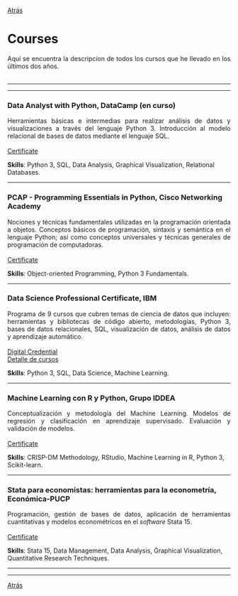 [Atrás](https://drodrigo96.github.io/)

# Courses
<p align="justify">Aquí se encuentra la descripcion de todos los cursos que he llevado en los últimos dos años.
<br><br>

</p>

---
---

### Data Analyst with Python, DataCamp (en curso)
<p align="justify">Herramientas básicas e intermedias para realizar análisis de datos y visualizaciones a través del lenguaje Python 3. Introducción al modelo relacional de bases de datos mediante el lenguaje SQL.
<br><br>
<a href="https://drodrigo96.github.io/pdf/12.%030620ENPCAPF.pdf" target="_blank">Certificate</a>
</p>

**Skills**: Python 3, SQL, Data Analysis, Graphical Visualization, Relational Databases.

---

### PCAP - Programming Essentials in Python, Cisco Networking Academy
<p align="justify">Nociones y técnicas fundamentales utilizadas en la programación orientada a objetos. Conceptos básicos de programación, sintaxis y semántica en el lenguaje Python; así como conceptos universales y técnicas generales de programación de computadoras.
<br><br>
<a href="https://drodrigo96.github.io/pdf/12.%030620ENPCAPF.pdf" target="_blank">Certificate</a>
</p>

**Skills**: Object-oriented Programming, Python 3 Fundamentals.

---

### Data Science Professional Certificate, IBM
<p align="justify">Programa de 9 cursos que cubren temas de ciencia de datos que incluyen: herramientas y bibliotecas de código abierto, metodologías, Python 3, bases de datos relacionales, SQL, visualización de datos, análisis de datos y aprendizaje automático.
<br><br>
<a href="https://www.youracclaim.com/badges/5ed4c314-da67-4353-b7d2-3b21ae894782" target="_blank">Digital Credential</a><br>
<a href="https://drodrigo96.github.io/ibmcourses_page">Detalle de cursos</a>
</p>

**Skills**: Python 3, SQL, Data Science, Machine Learning.

---

### Machine Learning con R y Python, Grupo IDDEA
<p align="justify">Conceptualización y metodología del Machine Learning. Modelos de regresión y clasificación en aprendizaje supervisado. Evaluación y validación de modelos.
<br><br>
<a href="https://drodrigo96.github.io/pdf/10.%20180420MLIDDEA.pdf" target="_blank">Certificate</a> 
</p>

**Skills**: CRISP-DM Methodology, RStudio, Machine Learning in R, Python 3, Scikit-learn.

---

### Stata para economistas: herramientas para la econometría, Económica-PUCP
<p align="justify">Programación, gestión de bases de datos, aplicación de herramientas cuantitativas y modelos econométricos en el <i>software</i> Stata 15.
<br><br>
<a href="https://drodrigo96.github.io/pdf/11.%20250519SPE.pdf" target="_blank">Certificate</a>  
</p>

**Skills**: Stata 15, Data Management, Data Analysis, Graphical Visualization, Quantitative Research Techniques.

---
---

[Atrás](https://drodrigo96.github.io/)
